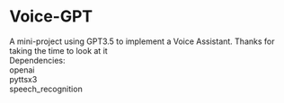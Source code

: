 # Voice-GPT
A mini-project using GPT3.5 to implement a Voice Assistant.   Thanks for taking the time to look at it<br>
Dependencies:<br>
openai<br>
pyttsx3<br>
speech_recognition
